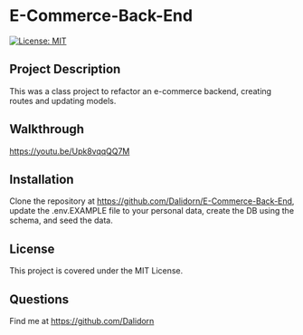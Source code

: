 # E-Commerce-Back-End

[![License: MIT](https://img.shields.io/badge/License-MIT-yellow.svg)](https://opensource.org/licenses/MIT)

## Project Description

This was a class project to refactor an e-commerce backend, creating routes and updating models.

## Walkthrough

https://youtu.be/Upk8vqqQQ7M

## Installation

Clone the repository at https://github.com/Dalidorn/E-Commerce-Back-End, update the .env.EXAMPLE file to your personal data, create the DB using the schema, and seed the data.

## License

This project is covered under the MIT License.

## Questions

Find me at https://github.com/Dalidorn

